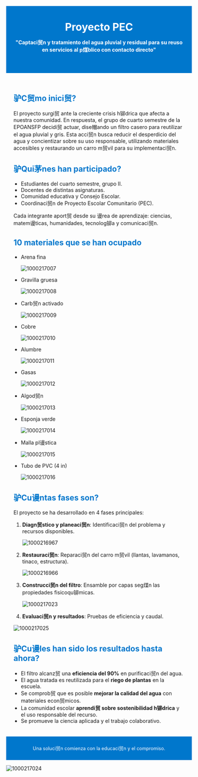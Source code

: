 <!DOCTYPE html><html lang="es">
<head>
  <meta charset="UTF-8">
  <meta name="viewport" content="width=device-width, initial-scale=1.0">
  <title>Proyecto PEC - Agua Pluvial y Residual</title>
  <style> 
    
  ![1000216958](https://github.com/user-attachments/assets/c04b2f2c-3715-47b1-98e7-b0e2900af408)

    body { font-family: Arial, sans-serif; margin: 0; padding: 0; background: #f4f4f4; color: #333; }
    header, section { padding: 20px; max-width: 900px; margin: auto; }
    header { background: #0077cc; color: white; text-align: center; padding: 40px 20px; }
    h1 { margin: 0; font-size: 2em; }
    h2 { color: #0077cc; margin-top: 1.5em; }
    ul { margin-top: 0.5em; padding-left: 20px; }
    footer { background: #0077cc; color: white; text-align: center; padding: 10px; font-size: 0.9em; }
  </style>
</head>
<body>
  <header>
    <h1>Proyecto PEC</h1>
    <p><strong>"Captaci贸n y tratamiento del agua pluvial y residual para su reuso en servicios al p煤blico con contacto directo"</strong></p>
  </header>  <section>
    <h2>驴C贸mo inici贸?</h2>
    <p>El proyecto surgi贸 ante la creciente crisis h铆drica que afecta a nuestra comunidad. En respuesta, el grupo de cuarto semestre de la EPOANSFP decidi贸 actuar, dise帽ando un filtro casero para reutilizar el agua pluvial y gris. Esta acci贸n busca reducir el desperdicio del agua y concientizar sobre su uso responsable, utilizando materiales accesibles y restaurando un carro m贸vil para su implementaci贸n.</p><h2>驴Qui茅nes han participado?</h2>
<ul>
  <li>Estudiantes del cuarto semestre, grupo II.</li>
  <li>Docentes de distintas asignaturas.</li>
  <li>Comunidad educativa y Consejo Escolar.</li>
  <li>Coordinaci贸n de Proyecto Escolar Comunitario (PEC).</li>
</ul>
<p>Cada integrante aport贸 desde su 谩rea de aprendizaje: ciencias, matem谩ticas, humanidades, tecnolog铆a y comunicaci贸n.</p>

<h2>10 materiales que se han ocupado</h2>
<ul>
  <li>Arena fina</li> 
  
  ![1000217007](https://github.com/user-attachments/assets/ab8324a2-e40d-441d-a0c9-a324168d149f)

  <li>Gravilla gruesa</li> 
  
  ![1000217008](https://github.com/user-attachments/assets/2f85c92f-c6d0-4fbd-b14c-111cbcaecc05)

  <li>Carb贸n activado</li> 
  
  ![1000217009](https://github.com/user-attachments/assets/b07404c0-7309-42ea-a9c8-38bd7d4f5807)

  <li>Cobre</li> 
  
  ![1000217010](https://github.com/user-attachments/assets/5225c8c1-5819-4bcf-89ec-21817fea855b)

  <li>Alumbre</li> 
  
  ![1000217011](https://github.com/user-attachments/assets/4b2b312f-2574-4dd6-9d9e-9757e009b120)

  <li>Gasas</li> 
  
  ![1000217012](https://github.com/user-attachments/assets/38e1d494-64a0-4acd-a0e7-6deedcea2e20)

  <li>Algod贸n</li> 
  
  ![1000217013](https://github.com/user-attachments/assets/9e2b337c-fb02-47d4-a6b3-6b09531f5303)

  <li>Esponja verde</li>
  
  ![1000217014](https://github.com/user-attachments/assets/2503f66d-5783-46c7-be9f-359d257cbfc5)

  <li>Malla pl谩stica</li> 
  
  ![1000217015](https://github.com/user-attachments/assets/e19f4653-bf0d-4dac-9412-a656ddb4b36c)

  <li>Tubo de PVC (4 in)</li> 
  
  ![1000217016](https://github.com/user-attachments/assets/b319c79e-16d4-4e75-af7e-0553ed7f5567)

</ul>

<h2>驴Cu谩ntas fases son?</h2>
<p>El proyecto se ha desarrollado en 4 fases principales:</p>
<ol>
  <li><strong>Diagn贸stico y planeaci贸n</strong>: Identificaci贸n del problema y recursos disponibles.</li> 
  
  ![1000216967](https://github.com/user-attachments/assets/d2425b62-e8b2-4ff9-ba65-dd8edb977656)

  <li><strong>Restauraci贸n</strong>: Reparaci贸n del carro m贸vil (llantas, lavamanos, tinaco, estructura).</li>
  
  ![1000216966](https://github.com/user-attachments/assets/9338daec-c642-46ae-aecd-2c9adcc48864)

  <li><strong>Construcci贸n del filtro</strong>: Ensamble por capas seg煤n las propiedades fisicoqu铆micas.</li>
  
  ![1000217023](https://github.com/user-attachments/assets/a8b695f7-0868-41c7-b87a-f45327ddd1b1)

  <li><strong>Evaluaci贸n y resultados</strong>: Pruebas de eficiencia y caudal.</li>
</ol> 

![1000217025](https://github.com/user-attachments/assets/4d3bd987-4d42-4dca-beaa-409ab3425d7c)


<h2>驴Cu谩les han sido los resultados hasta ahora?</h2>
<ul>
  <li>El filtro alcanz贸 una <strong>eficiencia del 90%</strong> en purificaci贸n del agua.</li>
  <li>El agua tratada es reutilizada para el <strong>riego de plantas</strong> en la escuela.</li>
  <li>Se comprob贸 que es posible <strong>mejorar la calidad del agua</strong> con materiales econ贸micos.</li>
  <li>La comunidad escolar <strong>aprendi贸 sobre sostenibilidad h铆drica</strong> y el uso responsable del recurso.</li>
  <li>Se promueve la ciencia aplicada y el trabajo colaborativo.</li>
</ul>

  </section>  <footer>
    <p>Una soluci贸n comienza con la educaci贸n y el compromiso.</p>
  </footer>
</body>
</html> 

![1000217024](https://github.com/user-attachments/assets/922a5611-0e59-4c3b-b0b0-9bc1ac6e4f26)

